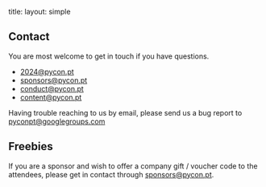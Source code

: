 title: 
layout: simple
## Contact

You are most welcome to get in touch if you have questions.

* [2024@pycon.pt](mailto:2024@pycon.pt)
* [sponsors@pycon.pt](mailto:sponsors@pycon.pt)
* [conduct@pycon.pt](mailto:conduct@pycon.pt)
* [content@pycon.pt](mailto:content@pycon.pt)

Having trouble reaching to us by email, please send us a bug report to [pyconpt@googlegroups.com](mailto:pyconpt@googlegroups.com)

## Freebies

If you are a sponsor and wish to offer a company gift / voucher code to the attendees, please get in contact through [sponsors@pycon.pt](mailto:sponsors@pycon.pt).

[//]: # ()
[//]: # (## Assets)

[//]: # ()
[//]: # (Feel free to download any assets that you might need:)

[//]: # ()
[//]: # (* Logo &#40;SVG&#41;)

[//]: # (    * [Aqua]&#40;/static/images/logo/logo-pycon2023-aqua.svg&#41;{:target="_blank" download="logo-aqua.svg"})

[//]: # (    * [Black]&#40;/static/images/logo/logo-pycon2023-black.svg&#41;{:target="_blank" download="logo-black.svg"})

[//]: # (    * [Blue]&#40;/static/images/logo/logo-pycon2023-blue.svg&#41;{:target="_blank" download="logo-blue.svg"})

[//]: # (    * [White]&#40;/static/images/logo/logo-pycon2023-white.svg&#41;{:target="_blank" download="logo-white.svg"})

[//]: # (    * [Yellow]&#40;/static/images/logo/logo-pycon2023-yellow.svg&#41;{:target="_blank" download="logo-yellow.svg"})

[//]: # (* Logo &#40;PNG&#41;)

[//]: # (    * [Aqua]&#40;/static/images/logo/logo-pycon2023-aqua.png&#41;{:target="_blank" download="logo-aqua.png"})

[//]: # (    * [Black]&#40;/static/images/logo/logo-pycon2023-black.png&#41;{:target="_blank" download="logo-black.png"})

[//]: # (    * [Blue]&#40;/static/images/logo/logo-pycon2023-blue.png&#41;{:target="_blank" download="logo-blue.png"})

[//]: # (    * [White]&#40;/static/images/logo/logo-pycon2023-white.png&#41;{:target="_blank" download="logo-white.png"})

[//]: # (    * [Yellow]&#40;/static/images/logo/logo-pycon2023-yellow.png&#41;{:target="_blank" download="logo-yellow.png"})

[//]: # (* [Background 1]&#40;/static/images/background/bg-pycon.svg&#41;{:target="_blank" download="background1.svg"} &#40;SVG&#41;)

[//]: # (* [Background 2]&#40;/static/images/background/backgrounds-02.svg&#41;{:target="_blank" download="background2.svg"} &#40;SVG&#41;)

[//]: # (* [Background 3]&#40;/static/images/background/backgrounds-03.svg&#41;{:target="_blank" download="background3.svg"} &#40;SVG&#41;)
